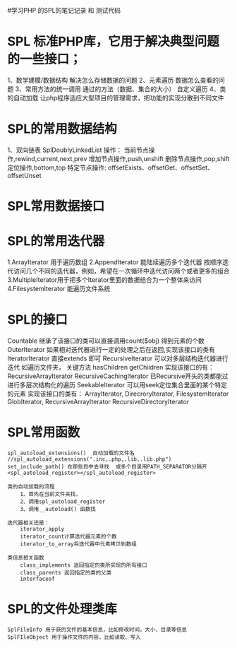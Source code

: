 #学习PHP 的SPL的笔记记录 和 测试代码

<h1>SPL 标准PHP库，它用于解决典型问题的一些接口；</h1>
    1、数学建模/数据结构
        解决怎么存储数据的问题
    2、元素遍历
        数据怎么查看的问题
    3、常用方法的统一调用
        通过的方法（数据、集合的大小）
        自定义遍历
    4、类的自动加载
        让php程序适应大型项目的管理需求，把功能的实现分散到不同文件
<h1>SPL的常用数据结构</h1>
    1、双向链表
        SplDoublyLinkedList
            操作：
                当前节点操作,rewind,current,next,prev
                增加节点操作,push,unshift
                删除节点操作,pop,shift
                定位操作,bottom,top
                特定节点操作: offsetExists、offsetGet、offsetSet、offsetUnset
<h1>SPL常用数据接口</h1>

<h1>SPL的常用迭代器</h1>
    1.ArrayIterator 用于遍历数组
    2.AppendIterator 能陆续遍历多个迭代器
        按顺序迭代访问几个不同的迭代器，例如，希望在一次循环中迭代访问两个或者更多的组合
    3.MultipleIterator用于把多个Iterator里面的数据组合为一个整体来访问
    4.FilesystemIterator 能遍历文件系统
<h1>SPL的接口</h1>
    Countable
        继承了该接口的类可以直接调用count($obj) 得到元素的个数
    OuterIterator
        如果相对迭代器进行一定的处理之后在返回,实现该接口的类有IteratorIterator  直接extends 即可
    RecursiveIterator
        可以对多层结构迭代器进行迭代  
        如遍历文件夹，
        关键方法
            hasChildren
            getChiidren
        实现该接口的有：
            RecursiveArrayIterator
            RecursiveCachingIterator
            已Recursive开头的类都能过进行多层次结构化的遍历
    SeekableIterator
        可以用seek定位集合里面的某个特定的元素
        实现该接口的类有：
            ArrayIterator, DirecroryIterator, FilesystemIterator
            GlobIterator, RecursiveArrayIterator
            RecursiveDirectoryIterator
<h1>SPL常用函数</h1>

    spl_autoload_extensions()  自动加载的文件名  //spl_autoload_extensions(".inc,.php,.lib,.lib.php")
    set_include_path() 在那些目中去寻找  或多个目录用PATH_SEPARATOR分隔开
    <spl_autoload_register></spl_autoload_register>

    类的自动加载的流程
        1、首先在当前文件夹找，
        2、调用spl_autoload_register
        3、调用__autoload() 函数找

    迭代器相关还是：
        iterator_apply
        iterator_count计算迭代器元素的个数
        iterator_to_array将迭代器中元素拷贝到数组

    类信息相关函数
        class_implements 返回指定的类所实现的所有接口
        class_parents 返回指定的类的父类
        interfaceof

<h1>SPL的文件处理类库</h1>

    SplFileInfo 用于获的文件的基本信息，比如修改时间，大小，目录等信息
    SplFIleObject 用于操作文件的内容，比如读取、写入














